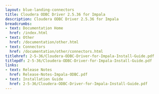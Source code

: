 ```yaml
---
layout: blue-landing-connectors
title: Cloudera ODBC Driver 2.5.36 for Impala
description: Cloudera ODBC Driver 2.5.36 for Impala
breadcrumbs:
- text: Documentation Home
  href: /index.html
- text: Other
  href: /documentation/other.html
- text: Connectors
  href: /documentation/other/connectors.html
titlehref: 2-5-36/Cloudera-ODBC-Driver-for-Impala-Install-Guide.pdf
titlepdf: 2-5-36/Cloudera-ODBC-Driver-for-Impala-Install-Guide.pdf
links:
- text: Release Notes
  href: Release-Notes-Impala-ODBC.pdf
- text: Installation Guide
  href: 2-5-36/Cloudera-ODBC-Driver-for-Impala-Install-Guide.pdf
---
```


